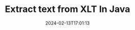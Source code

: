 ---
############################# Static ############################
layout: "auto-gen-parser"
date: 2024-02-13T17:01:13
draft: false
otherformats: ott pdf pps ppsx ppt pptx rtf tex vdx vsdm vsdx vssm vssx vstm vstx vsx

############################# Head ############################
head_title: "Extract Text from XLT in Java"
head_description: "Quickly extract text from a documents file in Java."

############################# Header ############################
title: "Extract text from XLT In Java"
description: "Extract text from XLT with a few lines of Java code."
bg_image: "https://cms.admin.containerize.com/templates/aspose/App_Themes/V3/images/bg/header1.png"
bg_overlay: false
button:
    enable: true
    icon: "fas fa-arrow-down"
    label: "Download Free Trial"
    link: "https://downloads.groupdocs.com/parser/java"

############################# SubMenu ############################
submenu:
    enable: true

    left:
        img_alt: "GroupDocs.Parser for Java"
        image: "https://cms.admin.containerize.com/templates/groupdocs/images/product-logos/90x90-noborder/groupdocs-parser-java.png"
        product: "GroupDocs.Parser"
        platform: "Java"

    middle:
        button:

            # button loop
            - link: "https://apireference.groupdocs.com/parser/java"
              text: "API Reference"

            # button loop
            - link: "https://github.com/groupdocs-parser"
              text: "Code Examples"

            # button loop
            - link: "https://products.groupdocs.app/parser/family"
              text: "Live Demos"

            # button loop
            - link: "https://purchase.groupdocs.com/pricing/parser/java"
              text: "Pricing"

    right:
        link_download: "https://downloads.groupdocs.com/parser"
        link_learn: "https://docs.groupdocs.com/parser/java"
        link_buy: "https://purchase.groupdocs.com"

############################# About ############################
about:
    enable: true
    title: "How to extract a text from XLT files Java API?"
    content: |
        [GroupDocs.Parser for Java](/parser/java/)  is a text, image and metadata extractor API, supporting more than 50 popular document types to help building business applications with features of parsing raw, structured & formatted text. It also supports parsing documents using predefined templates and allows extracting complex data from invoices and other typical documents with speed and accuracy. GroupDocs.Parser for Java enables you to extract text and metadata from password protected files of all popular formats including Word processing documents, Excel spreadsheets, PowerPoint presentations, OneNote, PDF files and ZIP archives.
        
        GroupDocs.Parser API is a right choice for corporate solutions which needs file text extraction feature. These APIs are well supported on all major operating systems and platforms including Java runtime: J2SE 6.0 and above.

############################# Steps ############################
steps:
    enable: true
    title_left: "Extract text from XLT in Java"
    content_left: |
        [GroupDocs.Parser for Java](/parser/java/) makes it easy for Java developers to extract a text from a XLT file by implementing a few easy steps.
        
        * Instantiate [Parser](https://reference.groupdocs.com/java/parser/com.groupdocs.parser/Parser) object for the initial document;
        * Call [getText](https://reference.groupdocs.com/parser/java/com.groupdocs.parser/parser/#getText--) method and obtain [TextReader](https://reference.groupdocs.com/java/parser/com.groupdocs.parser.data/TextReader) object;
        * Check if reader isn’t *null* (text extraction is supported for the document);
        * Read a text from reader.

    title_right: "Learn more about the text extraction"
    content_right: |
        * <a href="https://docs.groupdocs.com/parser/java/extract-text-in-accurate-mode/">How to extract text in Accurate mode</a>
        * <a href="https://docs.groupdocs.com/parser/java/extract-text-in-raw-mode/">How to extract text in Raw mode</a>
 
    code: |
     {{% parser/additional-styles %}}
     {{< parser/code-parser title="How to extract text from XLT file using Java example code">}}

        ```java    
        // Extract text from XLT file using GroupDocs.Parser API
        // Create an instance of Parser class
        try (Parser parser = new Parser(filePath)) {
            // Extract a text into the reader
            try (TextReader reader = parser.getText()) {
                // Print a text from the document
                // If text extraction isn't supported, a reader is null
                System.out.println(reader == null ? "Text extraction isn't supported" : reader.readToEnd());
            }
        }
        ```
     {{< /parser/code-parser >}}

############################# More ############################
more:
    enable: true
    title_left: "System Requirements"
    content_left: |
        GroupDocs.Parser for Java APIs are supported on all major platforms and operating systems. Before executing the code below, please make sure that you have the following prerequisites installed on your system.
        
        * Operating Systems: Microsoft Windows, Linux, MacOS
        * Development Environments: NetBeans, Intellij IDEA, Eclipse, etc.
        * Frameworks
        * Download the latest version of GroupDocs.Parser for Java from [Maven](https://repository.groupdocs.com/webapp/#/artifacts/browse/tree/General/repo/com/groupdocs/groupdocs-parser)

    title_right: "Why Use GroupDocs.Parser for Java"
    content_right: |
        * Plain text extraction support from any supported documents    
        * Documents parsing via user-defined templates    
        * Fully support structured text extraction    
        * Text searching via keyword as well as regular expression    
        * Extract formatted text, metadata, images, containers, and attachments    
        * Extract table of contents for some supported document formats    
        * Parse form data from PDF documents    
        * Extract hyperlinks from the document   

############################# Demos ############################
demos:
    enable: true
    title: "Live Demos - Extract text from XLT Online"
    content: |
       Extract text from XLT file right now by visiting [GroupDocs.Parser Live Demos](https://products.groupdocs.app/parser/text/xlt) website.
       The live demo has the following benefits.
        
############################# About Formats ############################
about_formats:
    enable: true

############################# More Formats ############################
more_formats:
    enable: true
    title: "Extract Text From Other Document Formats"
    content: |
        Java documents parse & text extraction API for file formats and images. Extract data for some of the popular file formats as stated below.

############################# Back to top ###############################
back_to_top:
    enable: true
---
